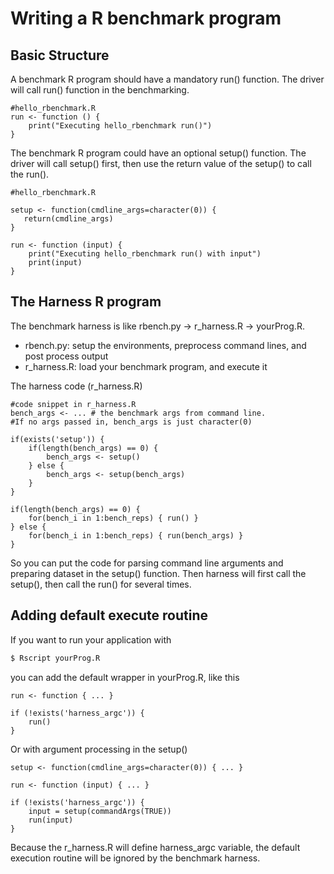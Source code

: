 # Writing a R benchmark program

## Basic Structure

A benchmark R program should have a mandatory run() function. The driver will call run() function in the benchmarking.
```
#hello_rbenchmark.R
run <- function () {
    print("Executing hello_rbenchmark run()")
}
```

The benchmark R program could have an optional setup() function. The driver will call setup() first, then use the return value of the setup() to call the run().
```
#hello_rbenchmark.R

setup <- function(cmdline_args=character(0)) {
   return(cmdline_args)
}

run <- function (input) {
    print("Executing hello_rbenchmark run() with input")
    print(input)
}
```

## The Harness R program

The benchmark harness is like rbench.py -> r_harness.R -> yourProg.R.
- rbench.py: setup the environments, preprocess command lines, and post process output
- r_harness.R: load your benchmark program, and execute it

The harness code (r_harness.R)
```
#code snippet in r_harness.R
bench_args <- ... # the benchmark args from command line. 
#If no args passed in, bench_args is just character(0)

if(exists('setup')) {
    if(length(bench_args) == 0) {
        bench_args <- setup()        
    } else {
        bench_args <- setup(bench_args)
    }
}

if(length(bench_args) == 0) {
    for(bench_i in 1:bench_reps) { run() }
} else {
    for(bench_i in 1:bench_reps) { run(bench_args) }    
}
```

So you can put the code for parsing command line arguments and preparing dataset in the setup() function. 
Then harness will first call the setup(), then call the run() for several times.

## Adding default execute routine

If you want to run your application with
```bash
$ Rscript yourProg.R
```

you can add the default wrapper in yourProg.R, like this
```
run <- function { ... }

if (!exists('harness_argc')) {
    run()
}
```

Or with argument processing in the setup()
```
setup <- function(cmdline_args=character(0)) { ... }

run <- function (input) { ... }

if (!exists('harness_argc')) {
    input = setup(commandArgs(TRUE))
    run(input)
}
```

Because the r\_harness.R will define harness\_argc variable, the default execution routine will be ignored by the benchmark harness.
